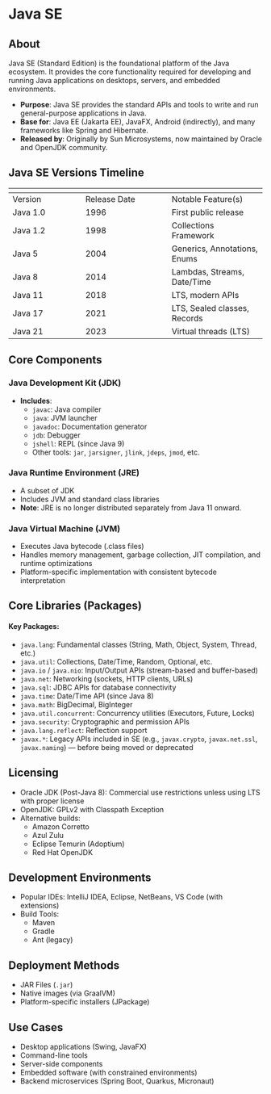 # Java SE

## About

Java SE (Standard Edition) is the foundational platform of the Java ecosystem. It provides the core functionality required for developing and running Java applications on desktops, servers, and embedded environments.

* **Purpose**: Java SE provides the standard APIs and tools to write and run general-purpose applications in Java.
* **Base for**: Java EE (Jakarta EE), JavaFX, Android (indirectly), and many frameworks like Spring and Hibernate.
* **Released by**: Originally by Sun Microsystems, now maintained by Oracle and OpenJDK community.

## Java SE Versions Timeline

<table data-header-hidden><thead><tr><th width="128.71484375"></th><th width="154.9375"></th><th></th></tr></thead><tbody><tr><td>Version</td><td>Release Date</td><td>Notable Feature(s)</td></tr><tr><td>Java 1.0</td><td>1996</td><td>First public release</td></tr><tr><td>Java 1.2</td><td>1998</td><td>Collections Framework</td></tr><tr><td>Java 5</td><td>2004</td><td>Generics, Annotations, Enums</td></tr><tr><td>Java 8</td><td>2014</td><td>Lambdas, Streams, Date/Time</td></tr><tr><td>Java 11</td><td>2018</td><td>LTS, modern APIs</td></tr><tr><td>Java 17</td><td>2021</td><td>LTS, Sealed classes, Records</td></tr><tr><td>Java 21</td><td>2023</td><td>Virtual threads (LTS)</td></tr></tbody></table>

## Core Components

### Java Development Kit (JDK)

* **Includes**:
  * `javac`: Java compiler
  * `java`: JVM launcher
  * `javadoc`: Documentation generator
  * `jdb`: Debugger
  * `jshell`: REPL (since Java 9)
  * Other tools: `jar`, `jarsigner`, `jlink`, `jdeps`, `jmod`, etc.

### Java Runtime Environment (JRE)

* A subset of JDK
* Includes JVM and standard class libraries
* **Note**: JRE is no longer distributed separately from Java 11 onward.

### Java Virtual Machine (JVM)

* Executes Java bytecode (.class files)
* Handles memory management, garbage collection, JIT compilation, and runtime optimizations
* Platform-specific implementation with consistent bytecode interpretation

## Core Libraries (Packages)

#### Key Packages:

* `java.lang`: Fundamental classes (String, Math, Object, System, Thread, etc.)
* `java.util`: Collections, Date/Time, Random, Optional, etc.
* `java.io` / `java.nio`: Input/Output APIs (stream-based and buffer-based)
* `java.net`: Networking (sockets, HTTP clients, URLs)
* `java.sql`: JDBC APIs for database connectivity
* `java.time`: Date/Time API (since Java 8)
* `java.math`: BigDecimal, BigInteger
* `java.util.concurrent`: Concurrency utilities (Executors, Future, Locks)
* `java.security`: Cryptographic and permission APIs
* `java.lang.reflect`: Reflection support
* `javax.*`: Legacy APIs included in SE (e.g., `javax.crypto`, `javax.net.ssl`, `javax.naming`) — before being moved or deprecated

## Licensing

* Oracle JDK (Post-Java 8): Commercial use restrictions unless using LTS with proper license
* OpenJDK: GPLv2 with Classpath Exception
* Alternative builds:
  * Amazon Corretto
  * Azul Zulu
  * Eclipse Temurin (Adoptium)
  * Red Hat OpenJDK

## Development Environments

* Popular IDEs: IntelliJ IDEA, Eclipse, NetBeans, VS Code (with extensions)
* Build Tools:
  * Maven
  * Gradle
  * Ant (legacy)

## Deployment Methods

* JAR Files (`.jar`)
* Native images (via GraalVM)
* Platform-specific installers (JPackage)

## Use Cases

* Desktop applications (Swing, JavaFX)
* Command-line tools
* Server-side components
* Embedded software (with constrained environments)
* Backend microservices (Spring Boot, Quarkus, Micronaut)
